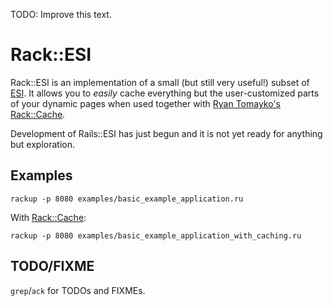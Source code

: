 [ESI]: http://www.w3.org/TR/esi-lang
[Rack::Cache]: http://tomayko.com/src/rack-cache/

TODO: Improve this text.

# Rack::ESI

Rack::ESI is an implementation of a small (but still very useful!) subset of [ESI][]. It allows you to _easily_ cache everything but the user-customized parts of your dynamic pages when used together with [Ryan Tomayko's Rack::Cache][Rack::Cache].

Development of Rails::ESI has just begun and it is not yet ready for anything but exploration.

## Examples

    rackup -p 8080 examples/basic_example_application.ru

With [Rack::Cache][]:

    rackup -p 8080 examples/basic_example_application_with_caching.ru
    
## TODO/FIXME

`grep`/`ack` for TODOs and FIXMEs.
